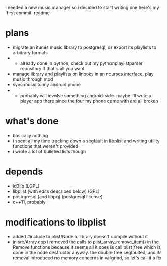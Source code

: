 i needed a new music manager so i decided to start writing one
here's my 'first commit' readme

plans
===
- migrate an itunes music library to postgresql, or export its playlists to arbitrary formats
- - already done in python; check out my pythonplaylistparser repository if that's all you want
- manage library and playlists on linooks in an ncurses interface, play music through mpd
- sync music to my android phone
- - probably will involve something android-side. maybe i'll write a player app there since the four my phone came with are all broken

what's done
===
- basically nothing
- i spent all my time tracking down a segfault in libplist and writing utility functions that weren't provided
- i wrote a lot of bulleted lists though

depends
===
- id3lib (LGPL)
- libplist (with edits described below) (GPL)
- postrgresql (and libpq) (postgresql license)
- c++11, probably


modifications to libplist
===
- added #include <cstddef> to plist/Node.h. library doesn't compile without it
- in src/Array.cpp i removed the calls to plist_array_remove_item() in the Remove
functions because it seems all it does is call plist_free which is done in the
node destructor anyway. the double free segfaulted, and its removal introduced no
memory concerns in valgrind, so let's call it a fix
